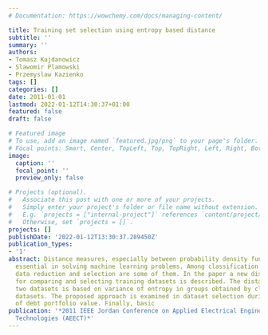 ```yaml
---
# Documentation: https://wowchemy.com/docs/managing-content/

title: Training set selection using entropy based distance
subtitle: ''
summary: ''
authors:
- Tomasz Kajdanowicz
- Slawomir Plamowski
- Przemyslaw Kazienko
tags: []
categories: []
date: 2011-01-01
lastmod: 2022-01-12T14:30:37+01:00
featured: false
draft: false

# Featured image
# To use, add an image named `featured.jpg/png` to your page's folder.
# Focal points: Smart, Center, TopLeft, Top, TopRight, Left, Right, BottomLeft, Bottom, BottomRight.
image:
  caption: ''
  focal_point: ''
  preview_only: false

# Projects (optional).
#   Associate this post with one or more of your projects.
#   Simply enter your project's folder or file name without extension.
#   E.g. `projects = ["internal-project"]` references `content/project/deep-learning/index.md`.
#   Otherwise, set `projects = []`.
projects: []
publishDate: '2022-01-12T13:30:37.289450Z'
publication_types:
- '1'
abstract: Distance measures, especially between probability density functions, are
  essential in solving machine learning problems. Among classification and clustering,
  data reduction and selection are some of them. In the paper a new distance measure
  for comparing and selecting training datasets is described. The distance between
  two datasets is based on variance of entropy in groups obtained by clustering joint
  datasets. The proposed approach is examined in dataset selection during prediction
  of debt portfolio value. Finally, basic
publication: '*2011 IEEE Jordan Conference on Applied Electrical Engineering and Computing
  Technologies (AEECT)*'
---
```

